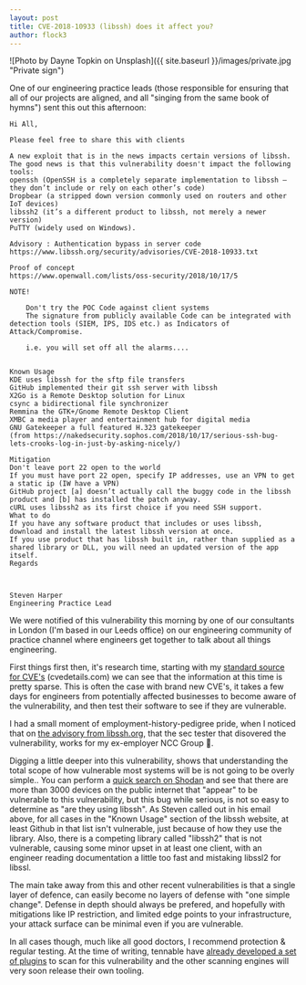```yaml
---
layout: post
title: CVE-2018-10933 (libssh) does it affect you?
author: flock3
---
```


![Photo by Dayne Topkin on Unsplash]({{ site.baseurl }}/images/private.jpg "Private sign")

One of our engineering practice leads (those responsible for ensuring that all of our projects are aligned, and all "singing  from the same book of hymns") sent this out this afternoon:

```
Hi All,

Please feel free to share this with clients

A new exploit that is in the news impacts certain versions of libssh.
The good news is that this vulnerability doesn't impact the following tools:
openssh (OpenSSH is a completely separate implementation to libssh – they don’t include or rely on each other’s code)
Dropbear (a stripped down version commonly used on routers and other IoT devices)
libssh2 (it’s a different product to libssh, not merely a newer version)
PuTTY (widely used on Windows).

Advisory : Authentication bypass in server code
https://www.libssh.org/security/advisories/CVE-2018-10933.txt

Proof of concept
https://www.openwall.com/lists/oss-security/2018/10/17/5

NOTE!

    Don't try the POC Code against client systems
    The signature from publicly available Code can be integrated with detection tools (SIEM, IPS, IDS etc.) as Indicators of Attack/Compromise.

    i.e. you will set off all the alarms....


Known Usage
KDE uses libssh for the sftp file transfers
GitHub implemented their git ssh server with libssh
X2Go is a Remote Desktop solution for Linux
csync a bidirectional file synchronizer
Remmina the GTK+/Gnome Remote Desktop Client
XMBC a media player and entertainment hub for digital media
GNU Gatekeeper a full featured H.323 gatekeeper
(from https://nakedsecurity.sophos.com/2018/10/17/serious-ssh-bug-lets-crooks-log-in-just-by-asking-nicely/)

Mitigation
Don't leave port 22 open to the world
If you must have port 22 open, specify IP addresses, use an VPN to get a static ip (IW have a VPN)
GitHub project [a] doesn’t actually call the buggy code in the libssh product and [b] has installed the patch anyway.
cURL uses libssh2 as its first choice if you need SSH support.
What to do
If you have any software product that includes or uses libssh, download and install the latest libssh version at once.
If you use product that has libssh built in, rather than supplied as a shared library or DLL, you will need an updated version of the app itself.
Regards



Steven Harper
Engineering Practice Lead
```

We were notified of this vulnerability this morning by one of our consultants in London (I'm based in our Leeds office) on our engineering community of practice channel where engineers get together to talk about all things engineering. 

First things first then, it's research time, starting with my  [standard source for CVE's](https://www.cvedetails.com/cve/CVE-2018-10933/?q=CVE-2018-10933) (cvedetails.com) we can see that the information at this time is pretty sparse.  This is often the case with brand new CVE's, it takes a few days for engineers from potentially affected businesses to become aware of the vulnerability, and then test their software to see if they are vulnerable.

I had a small moment of employment-history-pedigree pride, when I noticed that on [the advisory from libssh.org](https://www.libssh.org/security/advisories/CVE-2018-10933.txt), that the sec tester that disovered the vulnerability, works for my ex-employer NCC Group 👊.

Digging a little deeper into this vulnerability, shows that understanding the total scope of how vulnerable most systems will be is not going to be overly simple.. You can perform a [quick search on Shodan](https://www.shodan.io/search?query=libssh+port%3A%2222%22) and see that there are more than 3000 devices on the public internet that "appear" to be vulnerable to this vulnerability, but this bug while serious, is not so easy to determine as "are they using libssh".  As Steven called out in his email above, for all cases in the "Known Usage" section of the libssh website, at least Github in that list isn't vulnerable, just because of how they use the library.  Also, there is a competing library called "libssh2" that is not vulnerable, causing some minor upset in at least one client, with an engineer reading documentation a little too fast and mistaking libssl2 for libssl.

The main take away from this and other recent vulnerabilities is that a single layer of defence, can easily become no layers of defense with "one simple change".  Defense in depth should always be prefered, and hopefully with mitigations like IP restriction, and limited edge points to your infrastructure, your attack surface can be minimal even if you are vulnerable.

In all cases though, much like all good doctors, I recommend  protection & regular testing. At the time of writing, tennable have [already developed a set of plugins](https://www.tenable.com/plugins/search?q=cves%3A(%22CVE-2018-10933%22)&sort=&page=1) to scan for this vulnerability and the other scanning engines will very soon release their own tooling.